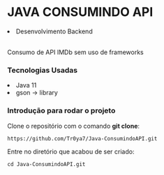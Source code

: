 # JAVA CONSUMINDO API
<li>Desenvolvimento Backend</li><br>
<p>Consumo de API IMDb sem uso de frameworks</p>

### Tecnologias Usadas
<li>Java 11</li>
<li>gson -> library</li>

### Introdução para rodar o projeto
Clone o repositório com o comando **git clone**:
```
https://github.com/Tr0ya7/Java-ConsumindoAPI.git
```
Entre no diretório que acabou de ser criado:
```
cd Java-ConsumindoAPI.git
```
